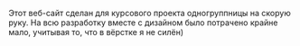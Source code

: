 Этот веб-сайт сделан для курсового проекта одногруппницы на скорую руку. 
На всю разработку вместе с дизайном было потрачено крайне мало, учитывая то, что в вёрстке я не силён) 